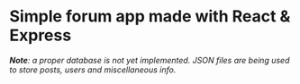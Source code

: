 <h1>Simple forum app made with React & Express</h1>
<i><b>Note</b>: a proper database is not yet implemented. JSON files are being used to store posts, users and miscellaneous info.</i>
